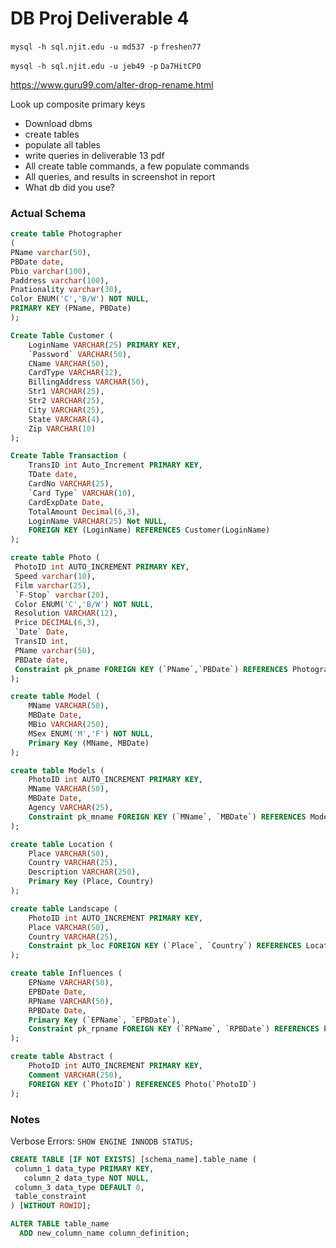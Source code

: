 # DB Proj Deliverable 4

`mysql -h sql.njit.edu -u md537 -p` `freshen77`

`mysql -h sql.njit.edu -u jeb49 -p` `Da7HitCPO`

<https://www.guru99.com/alter-drop-rename.html>

Look up composite primary keys



* Download dbms
* create tables
* populate all tables
* write queries in deliverable 13 pdf
* All create table commands, a few populate commands
* All queries, and results in screenshot in report
* What db did you use?

### Actual Schema

```sql
create table Photographer
(
PName varchar(50),
PBDate date,
Pbio varchar(100),
Paddress varchar(100),
Pnationality varchar(30),
Color ENUM('C','B/W') NOT NULL,
PRIMARY KEY (PName, PBDate)
);

Create Table Customer (
    LoginName VARCHAR(25) PRIMARY KEY,
    `Password` VARCHAR(50),
    CName VARCHAR(50),
    CardType VARCHAR(12),
    BillingAddress VARCHAR(50),
    Str1 VARCHAR(25),
    Str2 VARCHAR(25),
    City VARCHAR(25),
    State VARCHAR(4),
    Zip VARCHAR(10)
);

Create Table Transaction (
    TransID int Auto_Increment PRIMARY KEY,
    TDate date,
    CardNo VARCHAR(25),
    `Card Type` VARCHAR(10),
    CardExpDate Date,
    TotalAmount Decimal(6,3),
    LoginName VARCHAR(25) Not NULL,
    FOREIGN KEY (LoginName) REFERENCES Customer(LoginName)
);

create table Photo (
 PhotoID int AUTO_INCREMENT PRIMARY KEY,
 Speed varchar(10),
 Film varchar(25),
 `F-Stop` varchar(20),
 Color ENUM('C','B/W') NOT NULL,
 Resolution VARCHAR(12),
 Price DECIMAL(6,3),
 `Date` Date,
 TransID int,
 PName varchar(50),
 PBDate date,
 Constraint pk_pname FOREIGN KEY (`PName`,`PBDate`) REFERENCES Photographer(`PName`,`PBDate`)
);

create table Model (
    MName VARCHAR(50),
    MBDate Date,
    MBio VARCHAR(250),
    MSex ENUM('M','F') NOT NULL,
    Primary Key (MName, MBDate)
);

create table Models (
	PhotoID int AUTO_INCREMENT PRIMARY KEY,
    MName VARCHAR(50),
    MBDate Date,
    Agency VARCHAR(25),
    Constraint pk_mname FOREIGN KEY (`MName`, `MBDate`) REFERENCES Model(`MName`, `MBDate`)
);

create table Location (
    Place VARCHAR(50),
    Country VARCHAR(25),
    Description VARCHAR(250),
    Primary Key (Place, Country)
);

create table Landscape (
	PhotoID int AUTO_INCREMENT PRIMARY KEY,
    Place VARCHAR(50),
    Country VARCHAR(25),
    Constraint pk_loc FOREIGN KEY (`Place`, `Country`) REFERENCES Location(`Place`, `Country`)
);

create table Influences (
	EPName VARCHAR(50),
    EPBDate Date,
    RPName VARCHAR(50),
    RPBDate Date,
    Primary Key (`EPName`, `EPBDate`),
    Constraint pk_rpname FOREIGN KEY (`RPName`, `RPBDate`) REFERENCES Photographer(`PName`,`PBDate`)
);

create table Abstract (
	PhotoID int AUTO_INCREMENT PRIMARY KEY,
    Comment VARCHAR(250),
    FOREIGN KEY (`PhotoID`) REFERENCES Photo(`PhotoID`)
);
```

### Notes

Verbose Errors: `SHOW ENGINE INNODB STATUS;`

```sql
CREATE TABLE [IF NOT EXISTS] [schema_name].table_name (
 column_1 data_type PRIMARY KEY,
   column_2 data_type NOT NULL,
 column_3 data_type DEFAULT 0,
 table_constraint
) [WITHOUT ROWID];
```
```sql
ALTER TABLE table_name
  ADD new_column_name column_definition;
```

